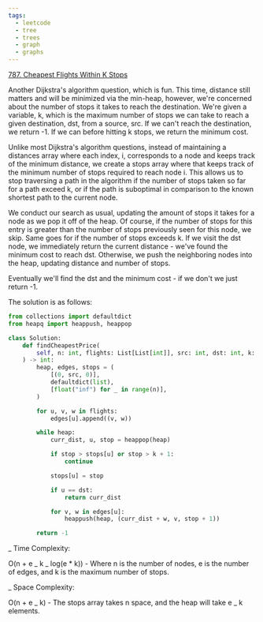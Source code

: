 ```yaml
---
tags:
  - leetcode
  - tree
  - trees
  - graph
  - graphs
---
```


<a href="https://leetcode.com/problems/cheapest-flights-within-k-stops/">
787. Cheapest Flights Within K Stops</a>

Another Dijkstra's algorithm question, which is fun. This time, distance still
matters and will be minimized via the min-heap, however, we're concerned about
the number of stops it takes to reach the destination. We're given a variable,
k, which is the maximum number of stops we can take to reach a given
destination, dst, from a source, src. If we can't reach the destination, we
return -1. If we can before hitting k stops, we return the minimum cost.

Unlike most Dijkstra's algorithm questions, instead of maintaining a distances
array where each index, i, corresponds to a node and keeps track of the minimum
distance, we create a stops array where that keeps track of the minimum number
of stops required to reach node i. This allows us to stop traversing a path in
the algorithm if the number of stops taken so far for a path exceed k, or if the
path is suboptimal in comparison to the known shortest path to the current node.

We conduct our search as usual, updating the amount of stops it takes for a node
as we pop it off of the heap. Of course, if the number of stops for this entry
is greater than the number of stops previously seen for this node, we skip. Same
goes for if the number of stops exceeds k. If we visit the dst node, we
immediately return the current distance - we've found the minimum cost to reach
dst. Otherwise, we push the neighboring nodes into the heap, updating distance
and number of stops.

Eventually we'll find the dst and the minimum cost - if we don't we just return
-1.

The solution is as follows:

```python
from collections import defaultdict
from heapq import heappush, heappop

class Solution:
    def findCheapestPrice(
        self, n: int, flights: List[List[int]], src: int, dst: int, k: int
    ) -> int:
        heap, edges, stops = (
            [(0, src, 0)],
            defaultdict(list),
            [float("inf") for _ in range(n)],
        )

        for u, v, w in flights:
            edges[u].append((v, w))

        while heap:
            curr_dist, u, stop = heappop(heap)

            if stop > stops[u] or stop > k + 1:
                continue

            stops[u] = stop

            if u == dst:
                return curr_dist

            for v, w in edges[u]:
                heappush(heap, (curr_dist + w, v, stop + 1))

        return -1
```

\_ Time Complexity:

O(n + e _ k _ log(e \* k)) - Where n is the number of nodes, e is the number of
edges, and k is the maximum number of stops.

\_ Space Complexity:

O(n + e _ k) - The stops array takes n space, and the heap will take e _ k
elements.
